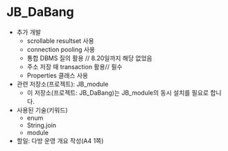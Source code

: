 # JB_DaBang

- 추가 개발
  - scrollable resultset 사용
  - connection pooling 사용
  - 통합 DBMS 질의 활용 // 8.20일까지 해당 없었음
  - 주소 저장 때 transaction 활용// 필수
  - Properties 클래스 사용
- 관련 저장소(프로젝트): JB_module
  - 이 저장소(프로젝트: JB_DaBang)는 JB_module의 동시 설치를 필요로 합니다.
- 사용된 기술(키워드)
  - enum
  - String.join
  - module
- 할일: 다방 운영 개요 작성(A4 1쪽)
